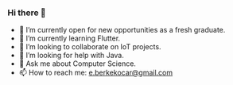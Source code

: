 ### Hi there 👋


- 🔭 I’m currently open for new opportunities as a fresh graduate. 
- 🌱 I’m currently learning Flutter. 
- 👯 I’m looking to collaborate on IoT projects. 
- 🤔 I’m looking for help with Java.
- 💬 Ask me about Computer Science. 
- 📫 How to reach me: e.berkekocar@gmail.com



